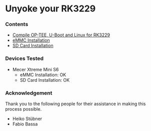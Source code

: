 # Unyoke your RK3229

### Contents

- [Compile OP-TEE, U-Boot and Linux for RK3229](COMPILE.md)
- [eMMC Installation](EMMC-INSTALL.md)
- [SD Card Installation](SD-INSTALL.md) 

### Devices Tested

- Mecer Xtreme Mini S6
    - eMMC Installation: OK
    - SD Card Installation: OK

### Acknowledgement

Thank you to the following people for their assistance in making this process possible.

- Heiko Stübner
- Fabio Bassa

